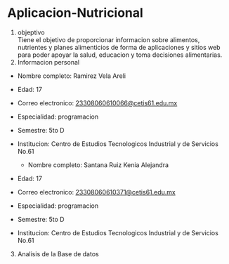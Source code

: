 # Aplicacion-Nutricional
1. objeptivo  
Tiene el objetivo  de proporcionar informacion sobre alimentos, nutrientes y planes alimenticios de forma de aplicaciones y sitios web para poder apoyar la salud, educacion y toma decisiones alimentarias.
2. Informacion personal

* Nombre completo:
 Ramirez Vela Areli
- Edad: 17
- Correo electronico: 23308060610066@cetis61.edu.mx
- Especialidad: programacion
- Semestre: 5to D
- Institucion: Centro de Estudios Tecnologicos Industrial y de Servicios No.61

    * Nombre completo: 
Santana Ruiz Kenia Alejandra
- Edad: 17
- Correo electronico: 23308060610371@cetis61.edu.mx
- Especialidad: programacion
- Semestre: 5to D
- Institucion: Centro de Estudios Tecnologicos Industrial y de Servicios No.61


3. Analisis de la Base de datos